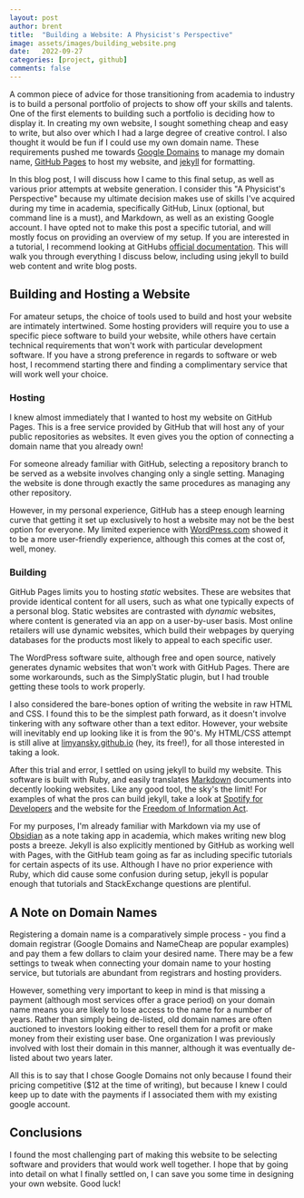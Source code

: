 ```yaml
---
layout: post
author: brent
title:  "Building a Website: A Physicist's Perspective"
image: assets/images/building_website.png
date:   2022-09-27
categories: [project, github]
comments: false
---
```


A common piece of advice for those transitioning from academia to industry is to build a personal portfolio of projects to show off your skills and talents.
One of the first elements to building such a portfolio is deciding how to display it.
In creating my own website, I sought something cheap and easy to write, but also over which I had a large degree of creative control.
I also thought it would be fun if I could use my own domain name.
These requirements pushed me towards [Google Domains](https://domains.google.com) to manage my domain name, [GitHub Pages](https://pages.github.com) to host my website, and [jekyll](https://www.jekyllrb.com) for formatting.

In this blog post, I will discuss how I came to this final setup, as well as various prior attempts at website generation.
I consider this "A Physicist's Perspective" because my ultimate decision makes use of skills I've acquired during my time in academia, specifically GitHub, Linux (optional, but command line is a must), and Markdown, as well as an existing Google account.
I have opted not to make this post a specific tutorial, and will mostly focus on providing an overview of my setup.
If you are interested in a tutorial, I recommend looking at GitHubs [official documentation](https://docs.github.com/en/pages).
This will walk you through everything I discuss below, including using jekyll to build web content and write blog posts. 

## Building and Hosting a Website
For amateur setups, the choice of tools used to build and host your website are intimately intertwined.
Some hosting providers will require you to use a specific piece software to build your website, while others have certain technical requirements that won't work with particular development software.
If you have a strong preference in regards to software or web host, I recommend starting there and finding a complimentary service that will work well your choice.

### Hosting
I knew almost immediately that I wanted to host my website on GitHub Pages.
This is a free service provided by GitHub that will host any of your public repositories as websites.
It even gives you the option of connecting a domain name that you already own!

For someone already familiar with GitHub, selecting a repository branch to be served as a website involves changing only a single setting.
Managing the website is done through exactly the same procedures as managing any other repository.

However, in my personal experience, GitHub has a steep enough learning curve that getting it set up exclusively to host a website may not be the best option for everyone.
My limited experience with [WordPress.com](https://wordpress.com) showed it to be a more user-friendly experience, although this comes at the cost of, well, money.

### Building
GitHub Pages limits you to hosting _static_ websites.
These are websites that provide identical content for all users, such as what one typically expects of a personal blog.
Static websites are contrasted with _dynamic_ websites, where content is generated via an app on a user-by-user basis.
Most online retailers will use dynamic websites, which build their webpages by querying databases for the products most likely to appeal to each specific user.

The WordPress software suite, although free and open source, natively generates dynamic websites that won't work with GitHub Pages.
There are some workarounds, such as the SimplyStatic plugin, but I had trouble getting these tools to work properly.

I also considered the bare-bones option of writing the website in raw HTML and CSS.
I found this to be the simplest path forward, as it doesn't involve tinkering with any software other than a text editor.
However, your website will inevitably end up looking like it is from the 90's.
My HTML/CSS attempt is still alive at [limyansky.github.io](https://limyansky.github.io/) (hey, its free!), for all those interested in taking a look.

After this trial and error, I settled on using jekyll to build my website.
This software is built with Ruby, and easily translates [Markdown](https://www.markdownguide.org/) documents into decently looking websites.
Like any good tool, the sky's the limit!
For examples of what the pros can build jekyll, take a look at [Spotify for Developers](https://developer.spotify.com/) and the website for the [Freedom of Information Act](https://www.foia.gov/).

For my purposes, I'm already familiar with Markdown via my use of [Obsidian](https://obsidian.md/) as a note taking app in academia, which makes writing new blog posts a breeze.
Jekyll is also explicitly mentioned by GitHub as working well with Pages, with the GitHub team going as far as including specific tutorials for certain aspects of its use.
Although I have no prior experience with Ruby, which did cause some confusion during setup, jekyll is popular enough that tutorials and StackExchange questions are plentiful.

## A Note on Domain Names
Registering a domain name is a comparatively simple process - you find a domain registrar (Google Domains and NameCheap are popular examples) and pay them a few dollars to claim your desired name.
There may be a few settings to tweak when connecting your domain name to your hosting service, but tutorials are abundant from registrars and hosting providers.

However, something very important to keep in mind is that missing a payment (although most services offer a grace period) on your domain name means you are likely to lose access to the name for a number of years.
Rather than simply being de-listed, old domain names are often auctioned to investors looking either to resell them for a profit or make money from their existing user base. 
One organization I was previously involved with lost their domain in this manner, although it was eventually de-listed about two years later.

All this is to say that I chose Google Domains not only because I found their pricing competitive ($12 at the time of writing), but because I knew I could keep up to date with the payments if I associated them with my existing google account. 

## Conclusions
I found the most challenging part of making this website to be selecting software and providers that would work well together.
I hope that by going into detail on what I finally settled on, I can save you some time in designing your own website.
Good luck! 